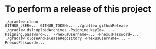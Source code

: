 # To perform a release of this project


```shell
./gradlew clean
GITHUB_USER=... GITHUB_TOKEN=... ./gradlew githubRelease
./gradlew dsl:uploadArchives -Psigning.keyId=... -Psigning.password=... -PnexusUsername=... -PnexusPassword=...
./gradlew closeAndReleaseRepository -PnexusUsername=... -PnexusPassword=...
```
